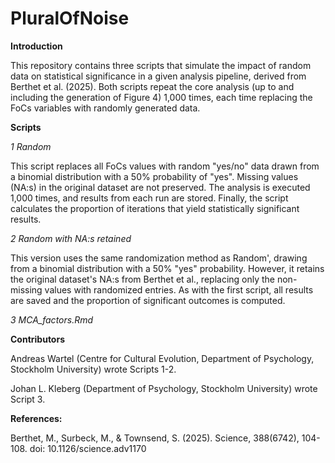 # PluralOfNoise

**Introduction**

This repository contains three scripts that simulate the impact of random data on statistical significance in a given analysis pipeline, derived from Berthet et al. (2025). Both scripts repeat the core analysis (up to and including the generation of Figure 4) 1,000 times, each time replacing the FoCs variables with randomly generated data.

**Scripts**

_1 Random_

This script replaces all FoCs values with random "yes/no" data drawn from a binomial distribution with a 50% probability of "yes". Missing values (NA:s) in the original dataset are not preserved. The analysis is executed 1,000 times, and results from each run are stored. Finally, the script calculates the proportion of iterations that yield statistically significant results.

_2 Random with NA:s retained_

This version uses the same randomization method as Random', drawing from a binomial distribution with a 50% "yes" probability. However, it retains the original dataset's NA:s from Berthet et al., replacing only the non-missing values with randomized entries. As with the first script, all results are saved and the proportion of significant outcomes is computed.

_3 MCA_factors.Rmd_

**Contributors**

Andreas Wartel (Centre for Cultural Evolution, Department of Psychology, Stockholm University) wrote Scripts 1-2.

Johan L. Kleberg (Department of Psychology, Stockholm University) wrote Script 3. 

**References:**

Berthet, M., Surbeck, M., & Townsend, S. (2025). Science, 388(6742), 104-108. doi: 10.1126/science.adv1170
